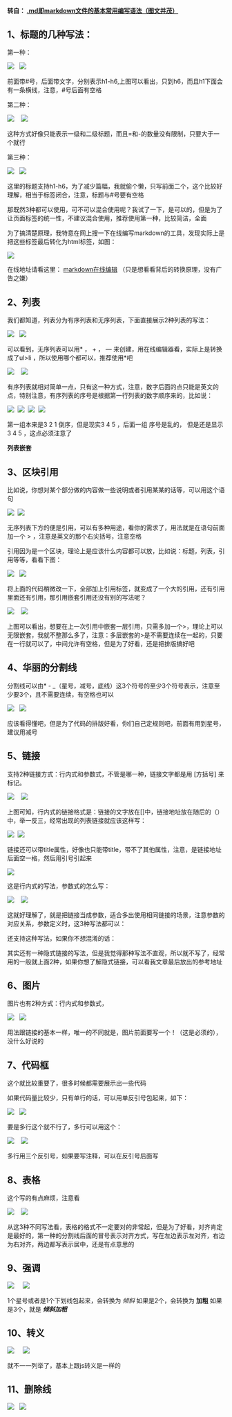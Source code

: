 #### 转自： [.md即markdown文件的基本常用编写语法（图文并茂）](https://www.cnblogs.com/liugang-vip/p/6337580.html)

## 1、标题的几种写法：

第一种：

![](https://images2015.cnblogs.com/blog/600165/201701/600165-20170121165256359-1045755089.png)   ![](https://images2015.cnblogs.com/blog/600165/201701/600165-20170121165419890-1445220158.png)

前面带#号，后面带文字，分别表示h1-h6,上图可以看出，只到h6，而且h1下面会有一条横线，注意，#号后面有空格

第二种：

![](https://images2015.cnblogs.com/blog/600165/201701/600165-20170121165937218-1530465248.png)    ![](https://images2015.cnblogs.com/blog/600165/201701/600165-20170121165947968-314903197.png)

这种方式好像只能表示一级和二级标题，而且=和-的数量没有限制，只要大于一个就行

第三种：

![](https://images2015.cnblogs.com/blog/600165/201701/600165-20170121170247156-1219352477.png)   ![](https://images2015.cnblogs.com/blog/600165/201701/600165-20170121170255531-442290753.png)

这里的标题支持h1-h6，为了减少篇幅，我就偷个懒，只写前面二个，这个比较好理解，相当于标签闭合，注意，标题与#号要有空格

那既然3种都可以使用，可不可以混合使用呢？我试了一下，是可以的，但是为了让页面标签的统一性，不建议混合使用，推荐使用第一种，比较简洁，全面

为了搞清楚原理，我特意在网上搜一下在线编写markdown的工具，发现实际上是把这些标签最后转化为html标签，如图：

![](https://images2015.cnblogs.com/blog/600165/201701/600165-20170121172350078-1462814017.png)

在线地址请看这里： [markdown在线编辑](http://tool.oschina.net/markdown/) （只是想看看背后的转换原理，没有广告之嫌）

## 2、列表

我们都知道，列表分为有序列表和无序列表，下面直接展示2种列表的写法：

![](https://images2015.cnblogs.com/blog/600165/201701/600165-20170121171909093-661987876.png)   ![](https://images2015.cnblogs.com/blog/600165/201701/600165-20170121171919343-1747027523.png)

可以看到，无序列表可以用* ， + ， — 来创建，用在线编辑器看，实际上是转换成了ul>li ，所以使用哪个都可以，推荐使用*吧

![](https://images2015.cnblogs.com/blog/600165/201701/600165-20170121173226140-1875382054.png)    ![](https://images2015.cnblogs.com/blog/600165/201701/600165-20170121173239421-1080651187.png)

有序列表就相对简单一点，只有这一种方式，注意，数字后面的点只能是英文的点，特别注意，有序列表的序号是根据第一行列表的数字顺序来的，比如说：

![](https://images2015.cnblogs.com/blog/600165/201701/600165-20170121175940718-1084956249.png)  ![](https://images2015.cnblogs.com/blog/600165/201701/600165-20170121175948687-1987133124.png)  ![](https://images2015.cnblogs.com/blog/600165/201701/600165-20170121175958281-1526944139.png)  ![](https://images2015.cnblogs.com/blog/600165/201701/600165-20170121180005984-1893005909.png)

第一组本来是3 2 1 倒序，但是现实3 4 5 ，后面一组 序号是乱的， 但是还是显示 3 4 5 ，这点必须注意了

**列表嵌套**


## 3、区块引用

比如说，你想对某个部分做的内容做一些说明或者引用某某的话等，可以用这个语句

![](https://images2015.cnblogs.com/blog/600165/201701/600165-20170121174024531-1893848795.png)  ![](https://images2015.cnblogs.com/blog/600165/201701/600165-20170121174034406-909064775.png)

无序列表下方的便是引用，可以有多种用途，看你的需求了，用法就是在语句前面加一个 > ，注意是英文的那个右尖括号，注意空格

引用因为是一个区块，理论上是应该什么内容都可以放，比如说：标题，列表，引用等等，看看下图：

![](https://images2015.cnblogs.com/blog/600165/201701/600165-20170121174722343-1828411427.png)   ![](https://images2015.cnblogs.com/blog/600165/201701/600165-20170121174734109-810075211.png)

将上面的代码稍微改一下，全部加上引用标签，就变成了一个大的引用，还有引用里面还有引用，那引用嵌套引用还没有别的写法呢？

![](https://images2015.cnblogs.com/blog/600165/201701/600165-20170121175159984-1386789693.png)    ![](https://images2015.cnblogs.com/blog/600165/201701/600165-20170121175207031-1980491226.png)

上图可以看出，想要在上一次引用中嵌套一层引用，只需多加一个>，理论上可以无限嵌套，我就不整那么多了，注意：多层嵌套的>是不需要连续在一起的，只要在一行就可以了，中间允许有空格，但是为了好看，还是把排版搞好吧

## 4、华丽的分割线

分割线可以由* - _（星号，减号，底线）这3个符号的至少3个符号表示，注意至少要3个，且不需要连续，有空格也可以

![](https://images2015.cnblogs.com/blog/600165/201701/600165-20170121180722171-1035491697.png)   ![](https://images2015.cnblogs.com/blog/600165/201701/600165-20170121180731562-316920662.png)

应该看得懂吧，但是为了代码的排版好看，你们自己定规则吧，前面有用到星号，建议用减号

## 5、链接

支持2种链接方式：行内式和参数式，不管是哪一种，链接文字都是用 [方括号] 来标记。

![](https://images2015.cnblogs.com/blog/600165/201701/600165-20170121181659734-1035365203.png)    ![](https://images2015.cnblogs.com/blog/600165/201701/600165-20170121181708390-1994007685.png)

上图可知，行内式的链接格式是：链接的文字放在[]中，链接地址放在随后的（）中，举一反三，经常出现的列表链接就应该这样写：

![](https://images2015.cnblogs.com/blog/600165/201701/600165-20170121182158531-1522139664.png)  ![](https://images2015.cnblogs.com/blog/600165/201701/600165-20170121182206671-1837073264.png)

链接还可以带title属性，好像也只能带title，带不了其他属性，注意，是链接地址后面空一格，然后用引号引起来

![](https://images2015.cnblogs.com/blog/600165/201701/600165-20170121182852468-1462512454.png)

这是行内式的写法，参数式的怎么写：

![](https://images2015.cnblogs.com/blog/600165/201701/600165-20170121183435890-1350949010.png)    ![](https://images2015.cnblogs.com/blog/600165/201701/600165-20170121183445640-1750855701.png)

这就好理解了，就是把链接当成参数，适合多出使用相同链接的场景，注意参数的对应关系，参数定义时，这3种写法都可以：

[foo]: http://example.com/ "Optional Title Here"

[foo]: http://example.com/ 'Optional Title Here'

[foo]: http://example.com/ (Optional Title Here)

还支持这种写法，如果你不想混淆的话：

[foo]: <http://example.com/> "Optional Title Here"

其实还有一种隐式链接的写法，但是我觉得那种写法不直观，所以就不写了，经常用的一般就上面2种，如果你想了解隐式链接，可以看我文章最后放出的参考地址

## 6、图片

图片也有2种方式：行内式和参数式，

![](https://images2015.cnblogs.com/blog/600165/201701/600165-20170121185054312-549083784.png)   ![](https://images2015.cnblogs.com/blog/600165/201701/600165-20170121185106031-1426410254.png)

用法跟链接的基本一样，唯一的不同就是，图片前面要写一个！（这是必须的），没什么好说的

## 7、代码框

这个就比较重要了，很多时候都需要展示出一些代码

如果代码量比较少，只有单行的话，可以用单反引号包起来，如下：

![](https://images2015.cnblogs.com/blog/600165/201701/600165-20170121190316875-1459932813.png)   ![](https://images2015.cnblogs.com/blog/600165/201701/600165-20170121190325703-1235022505.png)

要是多行这个就不行了，多行可以用这个：

![](https://images2015.cnblogs.com/blog/600165/201701/600165-20170121190613718-1073029883.png)    ![](https://images2015.cnblogs.com/blog/600165/201701/600165-20170121190635656-1896064058.png)

多行用三个反引号，如果要写注释，可以在反引号后面写

## 8、表格

这个写的有点麻烦，注意看

![](https://images2015.cnblogs.com/blog/600165/201701/600165-20170121192302156-105192980.png)    ![](https://images2015.cnblogs.com/blog/600165/201701/600165-20170121192312453-411896732.png)

从这3种不同写法看，表格的格式不一定要对的非常起，但是为了好看，对齐肯定是最好的，第一种的分割线后面的冒号表示对齐方式，写在左边表示左对齐，右边为右对齐，两边都写表示居中，还是有点意思的

## 9、强调

![](https://images2015.cnblogs.com/blog/600165/201701/600165-20170121193336406-237336360.png)     ![](https://images2015.cnblogs.com/blog/600165/201701/600165-20170121193346781-1402792187.png)

1个星号或者是1个下划线包起来，会转换为 *倾斜*
如果是2个，会转换为 **加粗**
如果是3个，就是 ***倾斜加粗***

## 10、转义

![](https://images2015.cnblogs.com/blog/600165/201701/600165-20170121193837156-99120890.png)     ![](https://images2015.cnblogs.com/blog/600165/201701/600165-20170121193847093-1553208687.png)

就不一一列举了，基本上跟js转义是一样的

## 11、删除线

![](https://images2015.cnblogs.com/blog/600165/201701/600165-20170121194131015-499064556.png)   ![](https://images2015.cnblogs.com/blog/600165/201701/600165-20170121194138656-989711852.png)

   